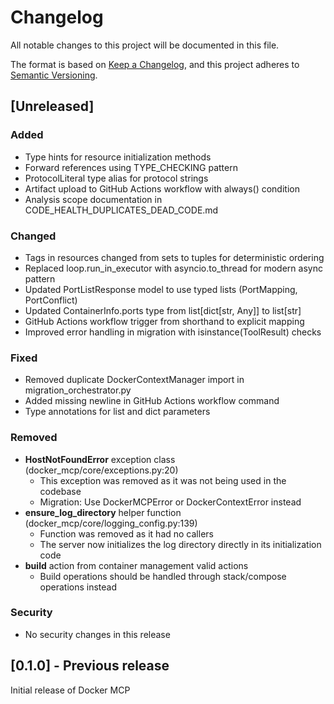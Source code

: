 # Changelog

All notable changes to this project will be documented in this file.

The format is based on [Keep a Changelog](https://keepachangelog.com/en/1.0.0/),
and this project adheres to [Semantic Versioning](https://semver.org/spec/v2.0.0.html).

## [Unreleased]

### Added
- Type hints for resource initialization methods
- Forward references using TYPE_CHECKING pattern
- ProtocolLiteral type alias for protocol strings
- Artifact upload to GitHub Actions workflow with always() condition
- Analysis scope documentation in CODE_HEALTH_DUPLICATES_DEAD_CODE.md

### Changed
- Tags in resources changed from sets to tuples for deterministic ordering
- Replaced loop.run_in_executor with asyncio.to_thread for modern async pattern
- Updated PortListResponse model to use typed lists (PortMapping, PortConflict)
- Updated ContainerInfo.ports type from list[dict[str, Any]] to list[str]
- GitHub Actions workflow trigger from shorthand to explicit mapping
- Improved error handling in migration with isinstance(ToolResult) checks

### Fixed
- Removed duplicate DockerContextManager import in migration_orchestrator.py
- Added missing newline in GitHub Actions workflow command
- Type annotations for list and dict parameters

### Removed
- **HostNotFoundError** exception class (docker_mcp/core/exceptions.py:20)
  - This exception was removed as it was not being used in the codebase
  - Migration: Use DockerMCPError or DockerContextError instead
- **ensure_log_directory** helper function (docker_mcp/core/logging_config.py:139)
  - Function was removed as it had no callers
  - The server now initializes the log directory directly in its initialization code
- **build** action from container management valid actions
  - Build operations should be handled through stack/compose operations instead

### Security
- No security changes in this release

## [0.1.0] - Previous release
Initial release of Docker MCP